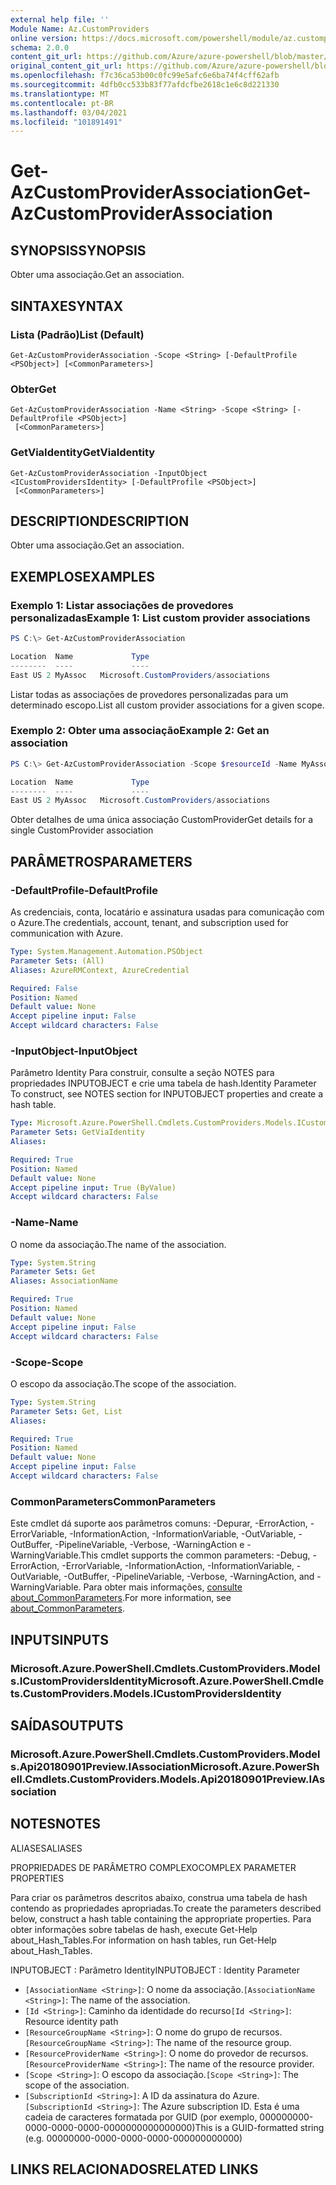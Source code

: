 ```yaml
---
external help file: ''
Module Name: Az.CustomProviders
online version: https://docs.microsoft.com/powershell/module/az.customproviders/get-azcustomproviderassociation
schema: 2.0.0
content_git_url: https://github.com/Azure/azure-powershell/blob/master/src/CustomProviders/help/Get-AzCustomProviderAssociation.md
original_content_git_url: https://github.com/Azure/azure-powershell/blob/master/src/CustomProviders/help/Get-AzCustomProviderAssociation.md
ms.openlocfilehash: f7c36ca53b00c0fc99e5afc6e6ba74f4cff62afb
ms.sourcegitcommit: 4dfb0cc533b83f77afdcfbe2618c1e6c8d221330
ms.translationtype: MT
ms.contentlocale: pt-BR
ms.lasthandoff: 03/04/2021
ms.locfileid: "101891491"
---
```

# <span data-ttu-id="f6db2-101">Get-AzCustomProviderAssociation</span><span class="sxs-lookup"><span data-stu-id="f6db2-101">Get-AzCustomProviderAssociation</span></span>

## <span data-ttu-id="f6db2-102">SYNOPSIS</span><span class="sxs-lookup"><span data-stu-id="f6db2-102">SYNOPSIS</span></span>
<span data-ttu-id="f6db2-103">Obter uma associação.</span><span class="sxs-lookup"><span data-stu-id="f6db2-103">Get an association.</span></span>

## <span data-ttu-id="f6db2-104">SINTAXE</span><span class="sxs-lookup"><span data-stu-id="f6db2-104">SYNTAX</span></span>

### <span data-ttu-id="f6db2-105">Lista (Padrão)</span><span class="sxs-lookup"><span data-stu-id="f6db2-105">List (Default)</span></span>
```
Get-AzCustomProviderAssociation -Scope <String> [-DefaultProfile <PSObject>] [<CommonParameters>]
```

### <span data-ttu-id="f6db2-106">Obter</span><span class="sxs-lookup"><span data-stu-id="f6db2-106">Get</span></span>
```
Get-AzCustomProviderAssociation -Name <String> -Scope <String> [-DefaultProfile <PSObject>]
 [<CommonParameters>]
```

### <span data-ttu-id="f6db2-107">GetViaIdentity</span><span class="sxs-lookup"><span data-stu-id="f6db2-107">GetViaIdentity</span></span>
```
Get-AzCustomProviderAssociation -InputObject <ICustomProvidersIdentity> [-DefaultProfile <PSObject>]
 [<CommonParameters>]
```

## <span data-ttu-id="f6db2-108">DESCRIPTION</span><span class="sxs-lookup"><span data-stu-id="f6db2-108">DESCRIPTION</span></span>
<span data-ttu-id="f6db2-109">Obter uma associação.</span><span class="sxs-lookup"><span data-stu-id="f6db2-109">Get an association.</span></span>

## <span data-ttu-id="f6db2-110">EXEMPLOS</span><span class="sxs-lookup"><span data-stu-id="f6db2-110">EXAMPLES</span></span>

### <span data-ttu-id="f6db2-111">Exemplo 1: Listar associações de provedores personalizadas</span><span class="sxs-lookup"><span data-stu-id="f6db2-111">Example 1: List custom provider associations</span></span>
```powershell
PS C:\> Get-AzCustomProviderAssociation

Location  Name             Type
--------  ----             ----
East US 2 MyAssoc   Microsoft.CustomProviders/associations
```

<span data-ttu-id="f6db2-112">Listar todas as associações de provedores personalizadas para um determinado escopo.</span><span class="sxs-lookup"><span data-stu-id="f6db2-112">List all custom provider associations for a given scope.</span></span>

### <span data-ttu-id="f6db2-113">Exemplo 2: Obter uma associação</span><span class="sxs-lookup"><span data-stu-id="f6db2-113">Example 2: Get an association</span></span>
```powershell
PS C:\> Get-AzCustomProviderAssociation -Scope $resourceId -Name MyAssoc

Location  Name             Type
--------  ----             ----
East US 2 MyAssoc   Microsoft.CustomProviders/associations
```

<span data-ttu-id="f6db2-114">Obter detalhes de uma única associação CustomProvider</span><span class="sxs-lookup"><span data-stu-id="f6db2-114">Get details for a single CustomProvider association</span></span>

## <span data-ttu-id="f6db2-115">PARÂMETROS</span><span class="sxs-lookup"><span data-stu-id="f6db2-115">PARAMETERS</span></span>

### <span data-ttu-id="f6db2-116">-DefaultProfile</span><span class="sxs-lookup"><span data-stu-id="f6db2-116">-DefaultProfile</span></span>
<span data-ttu-id="f6db2-117">As credenciais, conta, locatário e assinatura usadas para comunicação com o Azure.</span><span class="sxs-lookup"><span data-stu-id="f6db2-117">The credentials, account, tenant, and subscription used for communication with Azure.</span></span>

```yaml
Type: System.Management.Automation.PSObject
Parameter Sets: (All)
Aliases: AzureRMContext, AzureCredential

Required: False
Position: Named
Default value: None
Accept pipeline input: False
Accept wildcard characters: False
```

### <span data-ttu-id="f6db2-118">-InputObject</span><span class="sxs-lookup"><span data-stu-id="f6db2-118">-InputObject</span></span>
<span data-ttu-id="f6db2-119">Parâmetro Identity Para construir, consulte a seção NOTES para propriedades INPUTOBJECT e crie uma tabela de hash.</span><span class="sxs-lookup"><span data-stu-id="f6db2-119">Identity Parameter To construct, see NOTES section for INPUTOBJECT properties and create a hash table.</span></span>

```yaml
Type: Microsoft.Azure.PowerShell.Cmdlets.CustomProviders.Models.ICustomProvidersIdentity
Parameter Sets: GetViaIdentity
Aliases:

Required: True
Position: Named
Default value: None
Accept pipeline input: True (ByValue)
Accept wildcard characters: False
```

### <span data-ttu-id="f6db2-120">-Name</span><span class="sxs-lookup"><span data-stu-id="f6db2-120">-Name</span></span>
<span data-ttu-id="f6db2-121">O nome da associação.</span><span class="sxs-lookup"><span data-stu-id="f6db2-121">The name of the association.</span></span>

```yaml
Type: System.String
Parameter Sets: Get
Aliases: AssociationName

Required: True
Position: Named
Default value: None
Accept pipeline input: False
Accept wildcard characters: False
```

### <span data-ttu-id="f6db2-122">-Scope</span><span class="sxs-lookup"><span data-stu-id="f6db2-122">-Scope</span></span>
<span data-ttu-id="f6db2-123">O escopo da associação.</span><span class="sxs-lookup"><span data-stu-id="f6db2-123">The scope of the association.</span></span>

```yaml
Type: System.String
Parameter Sets: Get, List
Aliases:

Required: True
Position: Named
Default value: None
Accept pipeline input: False
Accept wildcard characters: False
```

### <span data-ttu-id="f6db2-124">CommonParameters</span><span class="sxs-lookup"><span data-stu-id="f6db2-124">CommonParameters</span></span>
<span data-ttu-id="f6db2-125">Este cmdlet dá suporte aos parâmetros comuns: -Depurar, -ErrorAction, -ErrorVariable, -InformationAction, -InformationVariable, -OutVariable, -OutBuffer, -PipelineVariable, -Verbose, -WarningAction e -WarningVariable.</span><span class="sxs-lookup"><span data-stu-id="f6db2-125">This cmdlet supports the common parameters: -Debug, -ErrorAction, -ErrorVariable, -InformationAction, -InformationVariable, -OutVariable, -OutBuffer, -PipelineVariable, -Verbose, -WarningAction, and -WarningVariable.</span></span> <span data-ttu-id="f6db2-126">Para obter mais informações, [consulte about_CommonParameters](http://go.microsoft.com/fwlink/?LinkID=113216).</span><span class="sxs-lookup"><span data-stu-id="f6db2-126">For more information, see [about_CommonParameters](http://go.microsoft.com/fwlink/?LinkID=113216).</span></span>

## <span data-ttu-id="f6db2-127">INPUTS</span><span class="sxs-lookup"><span data-stu-id="f6db2-127">INPUTS</span></span>

### <span data-ttu-id="f6db2-128">Microsoft.Azure.PowerShell.Cmdlets.CustomProviders.Models.ICustomProvidersIdentity</span><span class="sxs-lookup"><span data-stu-id="f6db2-128">Microsoft.Azure.PowerShell.Cmdlets.CustomProviders.Models.ICustomProvidersIdentity</span></span>

## <span data-ttu-id="f6db2-129">SAÍDAS</span><span class="sxs-lookup"><span data-stu-id="f6db2-129">OUTPUTS</span></span>

### <span data-ttu-id="f6db2-130">Microsoft.Azure.PowerShell.Cmdlets.CustomProviders.Models.Api20180901Preview.IAssociation</span><span class="sxs-lookup"><span data-stu-id="f6db2-130">Microsoft.Azure.PowerShell.Cmdlets.CustomProviders.Models.Api20180901Preview.IAssociation</span></span>

## <span data-ttu-id="f6db2-131">NOTES</span><span class="sxs-lookup"><span data-stu-id="f6db2-131">NOTES</span></span>

<span data-ttu-id="f6db2-132">ALIASES</span><span class="sxs-lookup"><span data-stu-id="f6db2-132">ALIASES</span></span>

<span data-ttu-id="f6db2-133">PROPRIEDADES DE PARÂMETRO COMPLEXO</span><span class="sxs-lookup"><span data-stu-id="f6db2-133">COMPLEX PARAMETER PROPERTIES</span></span>

<span data-ttu-id="f6db2-134">Para criar os parâmetros descritos abaixo, construa uma tabela de hash contendo as propriedades apropriadas.</span><span class="sxs-lookup"><span data-stu-id="f6db2-134">To create the parameters described below, construct a hash table containing the appropriate properties.</span></span> <span data-ttu-id="f6db2-135">Para obter informações sobre tabelas de hash, execute Get-Help about_Hash_Tables.</span><span class="sxs-lookup"><span data-stu-id="f6db2-135">For information on hash tables, run Get-Help about_Hash_Tables.</span></span>


<span data-ttu-id="f6db2-136">INPUTOBJECT <ICustomProvidersIdentity> : Parâmetro Identity</span><span class="sxs-lookup"><span data-stu-id="f6db2-136">INPUTOBJECT <ICustomProvidersIdentity>: Identity Parameter</span></span>
  - <span data-ttu-id="f6db2-137">`[AssociationName <String>]`: O nome da associação.</span><span class="sxs-lookup"><span data-stu-id="f6db2-137">`[AssociationName <String>]`: The name of the association.</span></span>
  - <span data-ttu-id="f6db2-138">`[Id <String>]`: Caminho da identidade do recurso</span><span class="sxs-lookup"><span data-stu-id="f6db2-138">`[Id <String>]`: Resource identity path</span></span>
  - <span data-ttu-id="f6db2-139">`[ResourceGroupName <String>]`: O nome do grupo de recursos.</span><span class="sxs-lookup"><span data-stu-id="f6db2-139">`[ResourceGroupName <String>]`: The name of the resource group.</span></span>
  - <span data-ttu-id="f6db2-140">`[ResourceProviderName <String>]`: O nome do provedor de recursos.</span><span class="sxs-lookup"><span data-stu-id="f6db2-140">`[ResourceProviderName <String>]`: The name of the resource provider.</span></span>
  - <span data-ttu-id="f6db2-141">`[Scope <String>]`: O escopo da associação.</span><span class="sxs-lookup"><span data-stu-id="f6db2-141">`[Scope <String>]`: The scope of the association.</span></span>
  - <span data-ttu-id="f6db2-142">`[SubscriptionId <String>]`: A ID da assinatura do Azure.</span><span class="sxs-lookup"><span data-stu-id="f6db2-142">`[SubscriptionId <String>]`: The Azure subscription ID.</span></span> <span data-ttu-id="f6db2-143">Esta é uma cadeia de caracteres formatada por GUID (por exemplo, 000000000-0000-0000-0000-0000000000000000)</span><span class="sxs-lookup"><span data-stu-id="f6db2-143">This is a GUID-formatted string (e.g. 00000000-0000-0000-0000-000000000000)</span></span>

## <span data-ttu-id="f6db2-144">LINKS RELACIONADOS</span><span class="sxs-lookup"><span data-stu-id="f6db2-144">RELATED LINKS</span></span>

